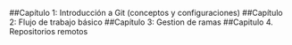 ##Capítulo 1:
Introducción a Git (conceptos y configuraciones)
##Capítulo 2:
Flujo de trabajo básico
##Capítulo 3:
Gestion de ramas
##Capitulo 4.
Repositorios remotos
